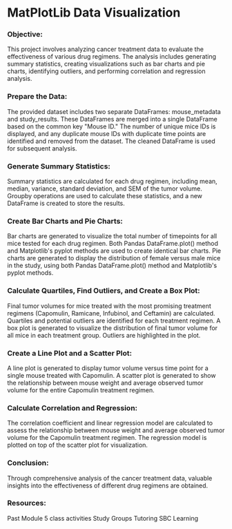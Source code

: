 # MatPlotLib Data Visualization

### Objective:

This project involves analyzing cancer treatment data to evaluate the effectiveness of various drug regimens. The analysis includes generating summary statistics, creating visualizations such as bar charts and pie charts, identifying outliers, and performing correlation and regression analysis.

### Prepare the Data:

The provided dataset includes two separate DataFrames: mouse_metadata and study_results. These DataFrames are merged into a single DataFrame based on the common key "Mouse ID."
The number of unique mice IDs is displayed, and any duplicate mouse IDs with duplicate time points are identified and removed from the dataset. The cleaned DataFrame is used for subsequent analysis.

### Generate Summary Statistics:

Summary statistics are calculated for each drug regimen, including mean, median, variance, standard deviation, and SEM of the tumor volume. Groupby operations are used to calculate these statistics, and a new DataFrame is created to store the results.

### Create Bar Charts and Pie Charts:

Bar charts are generated to visualize the total number of timepoints for all mice tested for each drug regimen. Both Pandas DataFrame.plot() method and Matplotlib's pyplot methods are used to create identical bar charts.
Pie charts are generated to display the distribution of female versus male mice in the study, using both Pandas DataFrame.plot() method and Matplotlib's pyplot methods.

### Calculate Quartiles, Find Outliers, and Create a Box Plot:

Final tumor volumes for mice treated with the most promising treatment regimens (Capomulin, Ramicane, Infubinol, and Ceftamin) are calculated. Quartiles and potential outliers are identified for each treatment regimen.
A box plot is generated to visualize the distribution of final tumor volume for all mice in each treatment group. Outliers are highlighted in the plot.

### Create a Line Plot and a Scatter Plot:

A line plot is generated to display tumor volume versus time point for a single mouse treated with Capomulin.
A scatter plot is generated to show the relationship between mouse weight and average observed tumor volume for the entire Capomulin treatment regimen.

### Calculate Correlation and Regression:

The correlation coefficient and linear regression model are calculated to assess the relationship between mouse weight and average observed tumor volume for the Capomulin treatment regimen. The regression model is plotted on top of the scatter plot for visualization.

### Conclusion:

Through comprehensive analysis of the cancer treatment data, valuable insights into the effectiveness of different drug regimens are obtained. 

### Resources:

Past Module 5 class activities
Study Groups
Tutoring
SBC Learning
